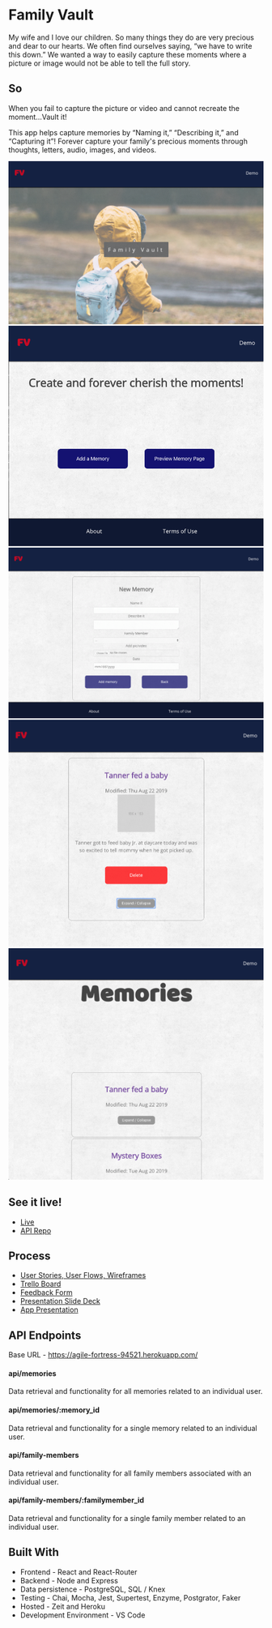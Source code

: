 # Family Vault

My wife and I love our children. So many things they do are very precious and dear to our hearts.  We often find ourselves saying, “we have to write this down.” We wanted a way to easily capture these moments where a picture or image would not be able to tell the full story.

## So

When you fail to capture the picture or video and cannot recreate the moment...Vault it!

This app helps capture memories by “Naming it,” “Describing it,” and “Capturing it”! Forever capture your family's precious moments through thoughts, letters, audio, images, and videos.

![landing page](screenshots/landingpage.png)
![user landing page](screenshots/user-landing-page.png)
![add a memory](screenshots/add-a-memory.png)
![view a memory](screenshots/memory-page.png)
![memory list](screenshots/memory-list.png)


## See it live! 

* [Live](https://family-vault.petertardif.now.sh/)
* [API Repo](https://github.com/petertardif/family-vault-api)

## Process
* [User Stories, User Flows, Wireframes](https://docs.google.com/spreadsheets/d/1jFYYlrqykvHg_c2WdfyFHgDGYFy5_mFHzdWDL70umXk/edit#gid=0)
* [Trello Board](https://trello.com/b/6haebPyh/family-vault)
* [Feedback Form](https://forms.gle/MH7nSswBtdtVNDsg8)
* [Presentation Slide Deck](https://docs.google.com/presentation/d/1raNObaBoo4JI54qna1jIhd0JXTsZXaJ-8_G5vSYjVwA/edit?usp=sharing)
* [App Presentation](https://youtu.be/AkDsCauXJgs)

## API Endpoints
Base URL - https://agile-fortress-94521.herokuapp.com/

#### api/memories
Data retrieval and functionality for all memories related to an individual user.

#### api/memories/:memory_id
Data retrieval and functionality for a single memory related to an individual user.

#### api/family-members
Data retrieval and functionality for all family members associated with an individual user.

#### api/family-members/:familymember_id
Data retrieval and functionality for a single family member related to an individual user.

## Built With
* Frontend - React and React-Router
* Backend - Node and Express
* Data persistence - PostgreSQL, SQL / Knex
* Testing - Chai, Mocha, Jest, Supertest, Enzyme, Postgrator, Faker
* Hosted - Zeit and Heroku
* Development Environment - VS Code